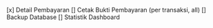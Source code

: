 [x] Detail Pembayaran
[] Cetak Bukti Pembayaran (per transaksi, all)
[] Backup Database
[] Statistik Dashboard

